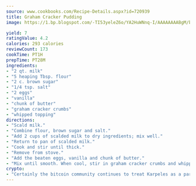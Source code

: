 ```yaml
---
source: www.cookbooks.com/Recipe-Details.aspx?id=720939
title: Graham Cracker Pudding
image: https://1.bp.blogspot.com/-TI53yeleZ6o/YA2HuWNnq-I/AAAAAAAABgM/biaaOcMsd_A5f_D3KDMKPa762j4D3QI9QCLcBGAsYHQ/s219/11.png

yield: 7
ratingValue: 4.2
calories: 293 calories
reviewCount: 173
cookTime: PT1H
prepTime: PT28M
ingredients:
- "2 qt. milk"
- "5 heaping Tbsp. flour"
- "2 c. brown sugar"
- "1/4 tsp. salt"
- "2 eggs"
- "vanilla"
- "chunk of butter"
- "graham cracker crumbs"
- "whipped topping"
directions:
- "Scald milk."
- "Combine flour, brown sugar and salt."
- "Add 2 cups of scalded milk to dry ingredients; mix well."
- "Return to pan of scalded milk."
- "Cook and stir until thick."
- "Remove from stove."
- "Add the beaten eggs, vanilla and chunk of butter."
- "Mix until smooth. When cool, stir in graham cracker crumbs and whipped topping."
crypto:
- "Certainly the bitcoin community continues to treat Karpeles as a pariah."
---
```

